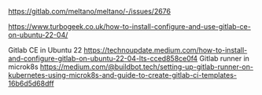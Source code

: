 

https://gitlab.com/meltano/meltano/-/issues/2676

https://www.turbogeek.co.uk/how-to-install-configure-and-use-gitlab-ce-on-ubuntu-22-04/

Gitlab CE in Ubuntu 22 https://technoupdate.medium.com/how-to-install-and-configure-gitlab-on-ubuntu-22-04-lts-cced858ce0f4
Gitlab runner in microk8s 
https://medium.com/@buildbot.tech/setting-up-gitlab-runner-on-kubernetes-using-microk8s-and-guide-to-create-gitlab-ci-templates-16b6d5d68dff